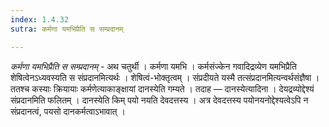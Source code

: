 ```yaml
---
index: 1.4.32
sutra: कर्मणा यमभिप्रैति स सम्प्रदानम्

---
```

_कर्मणा यमभिप्रैति स सम्प्रदानम्_ - अथ चतुर्थी । कर्मणा यमभि । कर्मसंज्केन गवादिद्रव्येण यमभिप्रैति शेषित्वेनऽध्यवस्यति स संप्रदानमित्यर्थः । शेषित्वं-भोक्तृत्वम् । संप्रदीयते यस्मै तत्संप्रदानमित्यन्वर्थसंज्ञैषा । ततश्च कस्याः क्रियायाः कर्मणेत्याकाङ्क्षायां दानस्येति गम्यते । तदाह — दानस्येत्यादिना । देयद्रव्योद्देश्यं संप्रदानमिति फलितम् । दानस्येति किम्  पयो नयति देवदत्तस्य । अत्र देवदत्तस्य पयोनयनोद्देश्यत्वेऽपि न संप्रदानत्वं, पयसो दानकर्मत्वाऽभावात् । 